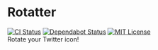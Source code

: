 # Rotatter
[![CI Status](https://github.com/ciffelia/Rotatter/workflows/CI/badge.svg?branch=master)](https://github.com/ciffelia/Rotatter/actions?query=workflow%3ACI+branch%3Amaster)
[![Dependabot Status](https://api.dependabot.com/badges/status?host=github&repo=ciffelia/Rotatter)](https://dependabot.com)
[![MIT License](https://img.shields.io/badge/license-MIT-brightgreen.svg?style=flat)](LICENSE)  
Rotate your Twitter icon!
